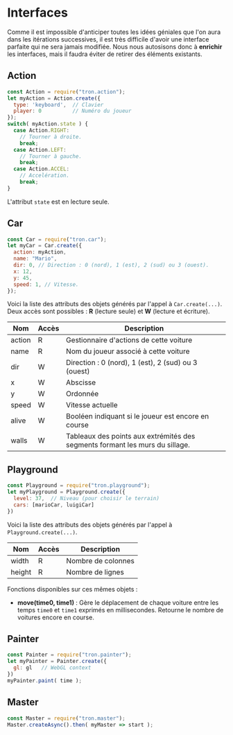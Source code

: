 # Interfaces

Comme il est impossible d'anticiper toutes les idées géniales que l'on aura
dans les itérations successives, il est très difficile d'avoir une interface
parfaite qui ne sera jamais modifiée. Nous nous autosisons donc à __enrichir__
les interfaces, mais il faudra éviter de retirer des éléments existants.

## Action

```js
const Action = require("tron.action");
let myAction = Action.create({
  type: 'keyboard',  // Clavier
  player: 0          // Numéro du joueur
});
switch( myAction.state ) {
  case Action.RIGHT:
    // Tourner à droite.
    break;
  case Action.LEFT:
    // Tourner à gauche.
    break;
  case Action.ACCEL:
    // Accelération.
    break;
}
```

L'attribut `state` est en lecture seule.

## Car

```js
const Car = require("tron.car");
let myCar = Car.create({
  action: myAction,
  name: "Mario",
  dir: 0, // Direction : 0 (nord), 1 (est), 2 (sud) ou 3 (ouest).
  x: 12,
  y: 45,
  speed: 1, // Vitesse.
});
```

Voici la liste des attributs des objets générés par l'appel à `Car.create(...)`.
Deux accès sont possibles : __R__ (lecture seule) et __W__ (lecture et écriture).

| Nom | Accès | Description |
|-----|-------|-------------|
| action | R | Gestionnaire d'actions de cette voiture |
| name | R | Nom du joueur associé à cette voiture |
| dir | W | Direction : 0 (nord), 1 (est), 2 (sud) ou 3 (ouest) |
| x | W | Abscisse |
| y | W | Ordonnée |
| speed | W | Vitesse actuelle |
| alive | W | Booléen indiquant si le joueur est encore en course |
| walls | W | Tableaux des points aux extrémités des segments formant les murs du sillage. |

## Playground

```js
const Playground = require("tron.playground");
let myPlayground = Playground.create({
  level: 37,  // Niveau (pour choisir le terrain)
  cars: [marioCar, luigiCar]
})
```

Voici la liste des attributs des objets générés par l'appel à `Playground.create(...)`.

| Nom | Accès | Description |
|-----|-------|-------------|
| width | R | Nombre de colonnes |
| height | R | Nombre de lignes |

Fonctions disponibles sur ces mêmes objets :
* __move(time0, time1)__ : Gère le déplacement de chaque voiture entre les temps
`time0` et `time1` exprimés en millisecondes. Retourne le nombre de voitures encore
en course.

## Painter

```js
const Painter = require("tron.painter");
let myPainter = Painter.create({
  gl: gl   // WebGL context
})
myPainter.paint( time );
```

## Master

```js
const Master = require("tron.master");
Master.createAsync().then( myMaster => start );
```
